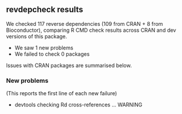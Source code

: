 ## revdepcheck results

We checked 117 reverse dependencies (109 from CRAN + 8 from Bioconductor), comparing R CMD check results across CRAN and dev versions of this package.

 * We saw 1 new problems
 * We failed to check 0 packages

Issues with CRAN packages are summarised below.

### New problems
(This reports the first line of each new failure)

* devtools
  checking Rd cross-references ... WARNING

